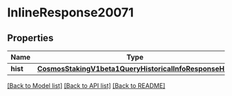 # InlineResponse20071

## Properties
Name | Type | Description | Notes
------------ | ------------- | ------------- | -------------
**hist** | [**CosmosStakingV1beta1QueryHistoricalInfoResponseHist**](CosmosStakingV1beta1QueryHistoricalInfoResponseHist.md) |  | [optional] 

[[Back to Model list]](../README.md#documentation-for-models) [[Back to API list]](../README.md#documentation-for-api-endpoints) [[Back to README]](../README.md)

